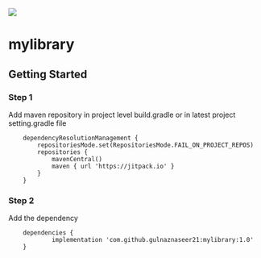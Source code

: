 [![](https://jitpack.io/v/gulnaznaseer21/mylibrary.svg)](https://jitpack.io/#gulnaznaseer21/mylibrary)

# mylibrary

## Getting Started

### Step 1

Add maven repository in project level build.gradle or in latest project setting.gradle file
```
	dependencyResolutionManagement {
		repositoriesMode.set(RepositoriesMode.FAIL_ON_PROJECT_REPOS)
		repositories {
			mavenCentral()
			maven { url 'https://jitpack.io' }
		}
	}
```
### Step 2

Add the dependency
```
	dependencies {
	        implementation 'com.github.gulnaznaseer21:mylibrary:1.0'
	}
```
